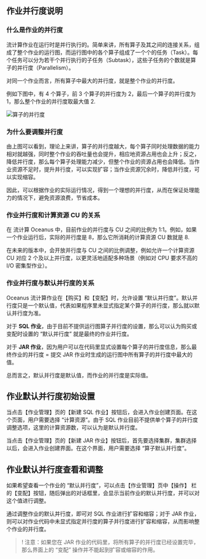 ## 作业并行度说明

### 什么是作业的并行度

流计算作业在运行时是并行执行的。简单来讲，所有算子及其之间的连接关系，组成了整个作业的运行图，而运行图中的各个算子组成了一个个的任务（Task）。每个任务可以分为若干个并行执行的子任务（Subtask），这些子任务的个数就是算子的并行度（Parallelism）。

对同一个作业而言，所有算子中最大的并行度，就是整个作业的并行度。

例如下图中，有 4 个算子，前 3 个算子的并行度为 2，最后一个算子的并行度为 1，那么整个作业的并行度取最大值 2.

![算子的并行度](https://main.qcloudimg.com/raw/3759c685b93d9ac38ed9fba76ff721aa.jpg)

### 为什么要调整并行度

由上图可以看到，理论上来讲，算子的并行度越大，每个算子同时处理数据的能力相对就越强，同时整个作业的吞吐量也会提升，相应地资源占用也会上升；反之，降低并行度，那么每个算子处理能力减少，但整个作业的资源占用也会降低。当作业资源不足时，提升并行度，可以实现扩容；当作业资源冗余时，降低并行度，可以实现缩容。

因此，可以根据作业的实际运行情况，得到一个理想的并行度，从而在保证处理能力的情况下，避免资源浪费，节省成本。

### 作业并行度和计算资源 CU 的关系

在 流计算 Oceanus 中，目前作业的并行度与 CU 之间的比例为 1:1。例如，如果一个作业运行后，实际的并行度是 8，那么它所消耗的计算资源 CU 数就是 8.

在未来的版本中，会开放并行度与 CU 之间的比例调整，例如允许一个计算资源 CU 对应 2 个及以上并行度，以更灵活地适配多种场景（例如对 CPU 要求不高的 I/O 密集型作业）。

### 作业并行度与默认并行度的关系

Oceanus 流计算作业在【购买】和【变配】时，允许设置 “默认并行度”。默认并行度只是一个默认值，代表如果程序里未显式指定某个算子的并行度，那么就以默认并行度为准。

对于 **SQL 作业**，由于目前不提供运行图算子并行度的设置，那么可以认为购买或变配时设置的 “默认并行度” 就是最终的作业并行度。

对于 **JAR 作业**，因为用户可以在代码里显式设置每个算子的并行度信息，那么最终作业的并行度 = 提交 JAR 作业时生成的运行图中所有算子的并行度中最大的值。

总而言之，默认并行度是默认值，而作业的并行度是实际值。



## 作业默认并行度初始设置

当点击【作业管理】页的【新建 SQL 作业】按钮后，会进入作业创建页面。在这个页面，用户需要选择 “计算资源”。由于 SQL 作业目前不提供单个算子的并行度调整选项，这里的计算资源数，可以认为是默认并行度。

当点击【作业管理】页的【新建 JAR 作业】按钮后，首先要选择集群，集群选择以后，会进入作业创建界面。在这个界面，用户需要选择 “算子默认并行度”。



## 作业默认并行度查看和调整

如果希望查看一个作业的 “默认并行度”，可以点击【作业管理】页中【操作】 栏的【变配】按钮，随后弹出的对话框里，会显示当前作业的默认并行度，并可以对这个值进行调整。

通过调整作业的默认并行度，即可对 SQL 作业进行扩容和缩容；对于 JAR 作业，则可以对作业代码中未显式指定并行度的算子并行度进行扩容和缩容，从而影响整个作业的并行度。

> ! 注意：如果您在 JAR 作业的代码里，将所有算子的并行度已经设置完毕，那么界面上的 “变配” 操作并不能起到扩容或缩容的作用。
